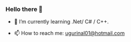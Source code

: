 ### Hello there 👋



- 🌱 I’m currently learning .Net/ C# / C++.

- 📫 How to reach me: ugurinal01@hotmail.com

